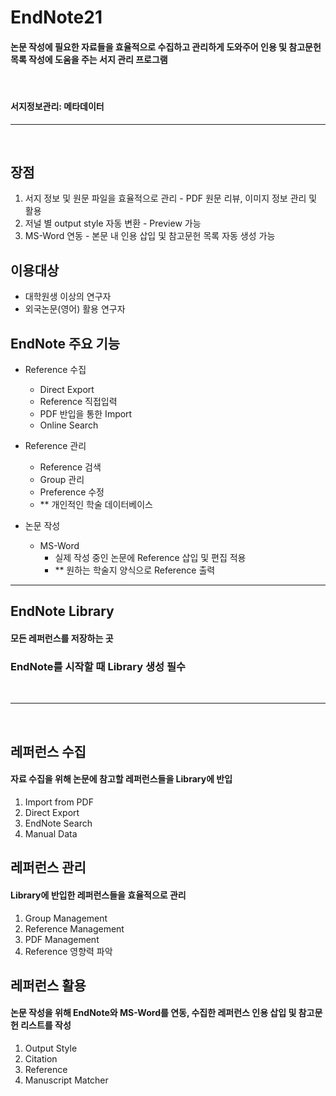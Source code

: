 # EndNote21

#### 논문 작성에 필요한 자료들을 효율적으로 수집하고 관리하게 도와주어 인용 및 참고문헌 목록 작성에 도움을 주는 서지 관리 프로그램

<br>

#### 서지정보관리: 메타데이터

---

<br>

## 장점

1. 서지 정보 및 원문 파일을 효율적으로 관리  -  PDF 원문 리뷰, 이미지 정보 관리 및 활용
2. 저널 별 output style 자동 변환  -  Preview 가능
3. MS-Word 연동  -  본문 내 인용 삽입 및 참고문헌 목록 자동 생성 가능



## 이용대상

- 대학원생 이상의 연구자
- 외국논문(영어) 활용 연구자


## EndNote 주요 기능

- Reference 수집
  - Direct Export
  - Reference 직접입력
  - PDF 반입을 통한 Import
  - Online Search
    
- Reference 관리
  - Reference 검색
  - Group 관리
  - Preference 수정
  - ** 개인적인 학술 데이터베이스
    
- 논문 작성
  - MS-Word
    - 실제 작성 중인 논문에 Reference 삽입 및 편집 적용
    - ** 원하는 학술지 양식으로 Reference 출력


---

## EndNote Library

#### 모든 레퍼런스를 저장하는 곳

### EndNote를 시작할 때 Library 생성 필수

<br>

---

<br>

## 레퍼런스 수집

#### 자료 수집을 위해 논문에 참고할 레퍼런스들을 Library에 반입

1. Import from PDF
2. Direct Export
3. EndNote Search
4. Manual Data


## 레퍼런스 관리

#### Library에 반입한 레퍼런스들을 효율적으로 관리

1. Group Management
2. Reference Management
3. PDF Management
4. Reference 영향력 파악


## 레퍼런스 활용

#### 논문 작성을 위해 EndNote와 MS-Word를 연동, 수집한 레퍼런스 인용 삽입 및 참고문헌 리스트를 작성

1. Output Style
2. Citation
3. Reference
4. Manuscript Matcher
